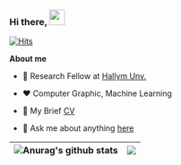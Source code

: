 <h3>
  Hi there,
  <img src="https://media.giphy.com/media/hvRJCLFzcasrR4ia7z/giphy.gif" width="28">
</h3> 
<!--
<p align="center">
  <a href="#"><img width="650px" src="https://readme-typing-svg.herokuapp.com?font=Ubuntu&color=58a6ff&size=22&center=true&lines=Hello,+World+🌎;Welcome+to+my+profile+😇;Happy+to+see+you+here+😀;Feel+free+to+look+around+😌;Reach+me+out+if+you+need+me+🤗;Have+a+great+day+😊"></a>
</p>
-->

[![Hits](https://hits.seeyoufarm.com/api/count/incr/badge.svg?url=https%3A%2F%2Fgithub.com%2Fwzsh&count_bg=%2374AEDA&title_bg=%23555555&icon=&icon_color=%23E7E7E7&title=hits&edge_flat=false)](https://hits.seeyoufarm.com)


**About me**

- 💼 Research Fellow at [Hallym Unv.](https://www.hallym.ac.kr/)

- ❤️ Computer Graphic, Machine Learning

- 📃 My Brief [CV](https://wang.zongsheng.im/cv_wzs_eng.pdf)

- 💬 Ask me about anything [here](https://github.com/wzsh/wzsh/issues)

| <img align="center" src="https://github-readme-stats.vercel.app/api?username=wzsh&show_icons=true&theme=vue&include_all_commits=true&hide_border=true" alt="Anurag's github stats" /> | <a href="https://github.com/anuraghazra/github-readme-stats"><img align="center" src="https://github-readme-stats.vercel.app/api/top-langs/?username=wzsh&langs_count=8&layout=compact&theme=vue&hide_border=true" /></a> |
| ------------- | ------------- |

<!--
[![Zong-Sheng Wang's github stats](https://github-readme-stats.vercel.app/api?username=wzsh&show_icons=true&theme=gruvbox)](https://github.com/anuraghazra/github-readme-stats)
[![Top Langs](https://github-readme-stats.vercel.app/api/top-langs/?username=wzsh&langs_count=8&layout=compact&theme=solarized-light)](https://github.com/anuraghazra/github-readme-stats)



<div align = center>
[![Tech Blog Badge](http://img.shields.io/badge/-Tech%20blog-black?style=flat-square&logo=github&link=https://wzsh.github.io/)](https://wzsh.github.io/)
[![Gmail Badge](https://img.shields.io/badge/-Gmail-d14836?style=flat-square&logo=Gmail&logoColor=white&link=mailto:blu3sh3ll@gmail.com)](mailto:blu3sh3ll@gmail.com)
[![Linkedin Badge](https://img.shields.io/badge/-LinkedIn-blue?style=flat-square&logo=Linkedin&logoColor=white&link=https://linkedin.com/in/wangzs)](https://linkedin.com/in/wangzs) 
[![Youtube Badge](https://img.shields.io/badge/Youtube-ff0000?style=flat-square&logo=youtube&link=https://www.youtube.com/user/blu3sh3ll/featured?view_as=subscriber)](https://www.youtube.com/user/blu3sh3ll/featured?view_as=subscriber)
[![Facebook Badge](https://img.shields.io/badge/-Facebook-1877f2?style=flat-square&logo=facebook&logoColor=white&link=https://facebook.com/wzspage)](https://facebook.com/wzspage) 
[![Instagram Badge](https://img.shields.io/badge/-Instagram-dd2a7b?style=flat-square&logo=instagram&logoColor=white&link=https://instagram.com/blu3sh3ll)](https://instagram.com/blu3sh3ll)
</div>



**wzsh/wzsh** is a ✨ _special_ ✨ repository because its `README.md` (this file) appears on your GitHub profile.

Here are some ideas to get you started:

- 🔭 I’m currently working on ...
- 🌱 I’m currently learning ...
- 👯 I’m looking to collaborate on ...
- 🤔 I’m looking for help with ...
- 💬 Ask me about ...
- 📫 How to reach me: ...
- 😄 Pronouns: ...
- ⚡ Fun fact: ...
-->
